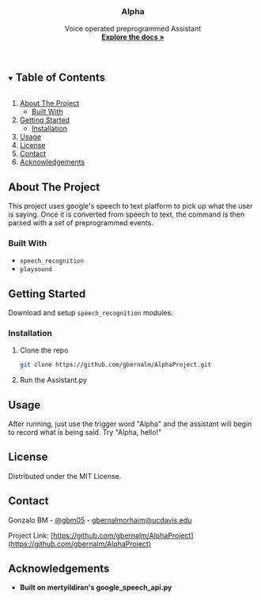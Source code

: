 
<br />
<p align="center">
  <a href="https://github.com/gbernalm/AlphaProject">

  </a>

  <h3 align="center">Alpha</h3>

  <p align="center">
    Voice operated preprogrammed Assistant
    <br />
    <a href="https://github.com/gbernalm/AlphaProject"><strong>Explore the docs »</strong></a>
    <br />
    <br />
  </p>
</p>



<!-- TABLE OF CONTENTS -->
<details open="open">
  <summary><h2 style="display: inline-block">Table of Contents</h2></summary>
  <ol>
    <li>
      <a href="#about-the-project">About The Project</a>
      <ul>
        <li><a href="#built-with">Built With</a></li>
      </ul>
    </li>
    <li>
      <a href="#getting-started">Getting Started</a>
      <ul>
        <li><a href="#installation">Installation</a></li>
      </ul>
    </li>
    <li><a href="#usage">Usage</a></li>
    <li><a href="#license">License</a></li>
    <li><a href="#contact">Contact</a></li>
    <li><a href="#acknowledgements">Acknowledgements</a></li>
  </ol>
</details>



<!-- ABOUT THE PROJECT -->
## About The Project

This project uses google's speech to text platform to pick up what the user is saying. Once it is converted from speech to text, the command is then parsed with a set of preprogrammed events.

### Built With

* `speech_recognition`
* `playsound`



<!-- GETTING STARTED -->
## Getting Started

Download and setup `speech_recognition` modules.

### Installation

1. Clone the repo
   ```sh
   git clone https://github.com/gbernalm/AlphaProject.git
   ```
2. Run the Assistant.py




<!-- USAGE EXAMPLES -->
## Usage

After running, just use the trigger word "Alpha" and the assistant will begin to record what is being said. Try "Alpha, hello!"


<!-- ROADMAP -->


<!-- LICENSE -->
## License

Distributed under the MIT License.



<!-- CONTACT -->
## Contact

Gonzalo BM - [@gbm05](https://twitter.com/gbm05) - gbernalmorhaim@ucdavis.edu

Project Link: [https://github.com/gbernalm/AlphaProject](https://github.com/gbernalm/AlphaProject)



<!-- ACKNOWLEDGEMENTS -->
## Acknowledgements

* <b>Built on  mertyildiran's google_speech_api.py </b>



